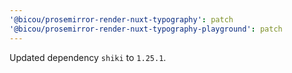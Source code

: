 ```yaml
---
'@bicou/prosemirror-render-nuxt-typography': patch
'@bicou/prosemirror-render-nuxt-typography-playground': patch
---
```


Updated dependency `shiki` to `1.25.1`.
